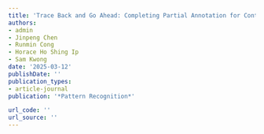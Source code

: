 ```yaml
---
title: 'Trace Back and Go Ahead: Completing Partial Annotation for Continual Semantic Segmentation'
authors:
- admin
- Jinpeng Chen
- Runmin Cong
- Horace Ho Shing Ip
- Sam Kwong
date: '2025-03-12'
publishDate: ''
publication_types:
- article-journal
publication: '*Pattern Recognition*'

url_code: ''
url_source: ''
---
```

